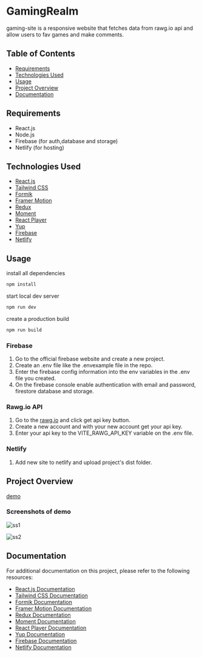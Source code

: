 # GamingRealm

gaming-site is a responsive website that fetches data from rawg.io api and allow users to fav games and make comments.

## Table of Contents

- [Requirements](#requirements)
- [Technologies Used](#technologies-used)
- [Usage](#usage)
- [Project Overview](#project-overview)
- [Documentation](#documentation)

## Requirements

- React.js
- Node.js
- Firebase (for auth,database and storage)
- Netlify (for hosting)

## Technologies Used

- [React.js](https://reactjs.org/)
- [Tailwind CSS](https://tailwindcss.com/)
- [Formik](https://formik.org/)
- [Framer Motion](https://www.framer.com/motion/)
- [Redux](https://redux.js.org/)
- [Moment](https://momentjs.com/)
- [React Player](https://github.com/CookPete/react-player)
- [Yup](https://github.com/jquense/yup)
- [Firebase](https://firebase.google.com/)
- [Netlify](https://www.netlify.com/)

## Usage

install all dependencies

```bash
npm install
```

start local dev server

```bash
npm run dev
```

create a production build

```bash
npm run build
```

### Firebase

1. Go to the official firebase website and create a new project.
2. Create an .env file like the .envexample file in the repo.
3. Enter the firebase config information into the env variables in the .env file you created.
4. On the firebase console enable authentication with email and password, firestore database and storage.

### Rawg.io API

1. Go to the [rawg.io](https://rawg.io/apidocs) and click get api key button.
2. Create a new account and with your new account get your api key.
3. Enter your api key to the VITE_RAWG_API_KEY variable on the .env file.

### Netlify

1. Add new site to netlify and upload project's dist folder.

## Project Overview

[demo](https://gamingdbsiteproject.netlify.app/home)

### Screenshots of demo

![ss1](https://i.postimg.cc/c1kJbgpB/Screenshot-40.png)

![ss2](https://i.postimg.cc/qMf7rV7N/Screenshot-41.png)

## Documentation

For additional documentation on this project, please refer to the following resources:

- [React.js Documentation](https://reactjs.org/docs/getting-started.html)
- [Tailwind CSS Documentation](https://tailwindcss.com/docs)
- [Formik Documentation](https://formik.org/docs/overview)
- [Framer Motion Documentation](https://www.framer.com/docs/)
- [Redux Documentation](https://redux.js.org/)
- [Moment Documentation](https://momentjs.com/docs/)
- [React Player Documentation](https://github.com/CookPete/react-player#readme)
- [Yup Documentation](https://github.com/jquense/yup#api)
- [Firebase Documentation](https://firebase.google.com/docs)
- [Netlify Documentation](https://docs.netlify.com/)

